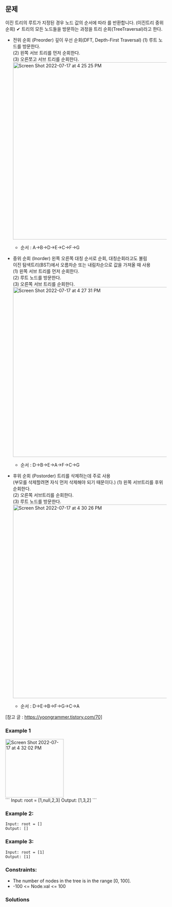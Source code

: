 
## 문제
이진 트리의 루트가 지정된 경우 노드 값의 순서에 따라 를 반환합니다.
(이진트리 중위 순회)
✔ 트리의 모든 노드들을 방문하는 과정을 트리 순회(TreeTraversal)라고 한다.
- 전위 순회 (Preorder)
  깊이 우선 순회(DFT, Depth-First Traversal)
  (1) 루트 노드를 방문한다. <br/>
  (2) 왼쪽 서브 트리를 먼저 순회한다. <br/>
  (3) 오른쪼고 서브 트리를 순회한다. <br/>
  <img width="552" alt="Screen Shot 2022-07-17 at 4 25 25 PM" src="https://user-images.githubusercontent.com/88074487/179388387-a3c8c49a-f6b2-42e8-b7cc-20adb67888f7.png"><br/>
  * 순서 : A→B→D→E→C→F→G

- 중위 순회 (Inorder)
  왼쪽 오른쪽 대칭 순서로 순회, 대칭순회라고도 불림<br/>
  이진 탐색트리(BST)에서 오름차순 또는 내림차순으로 값을 가져올 때 사용<br/>
  (1) 왼쪽 서브 트리를 먼저 순회한다. <br/>
  (2) 루트 노드를 방문한다. <br/>
  (3) 오른쪽 서브 트리를 순회한다. <br/>
  <img width="529" alt="Screen Shot 2022-07-17 at 4 27 31 PM" src="https://user-images.githubusercontent.com/88074487/179388438-e5075d3b-c325-4f3e-82a0-ec074a18cc0e.png"><br/>
  * 순서 : D→B→E→A→F→C→G
  
- 후위 순회 (Postorder)
  트리를 삭제하는데 주로 사용 <br/>
  (부모를 삭제할려면 자식 먼저 삭제해야 되기 때문이다.)
  (1) 왼쪽 서브트리를 후위 순회한다. <br/>
  (2) 오른쪽 서브트리를 순회한다. <br/>
  (3) 루트 노드를 방문한다. <br/>
  <img width="603" alt="Screen Shot 2022-07-17 at 4 30 26 PM" src="https://user-images.githubusercontent.com/88074487/179388537-75282eaa-c5a0-47f1-a6f1-5cb4076a1029.png"><br/>
  * 순서
 : D→E→B→F→G→C→A

[참고 글 : https://yoongrammer.tistory.com/70]

### Example 1
<img width="182" alt="Screen Shot 2022-07-17 at 4 32 02 PM" src="https://user-images.githubusercontent.com/88074487/179388591-3d92dfc1-dcb1-4abb-a55f-69c4fd289f7c.png">
<br/>
```
Input: root = [1,null,2,3]
Output: [1,3,2]
```

### Example 2:
```
Input: root = []
Output: []
```

### Example 3:
```
Input: root = [1]
Output: [1]
```

### Constraints:

- The number of nodes in the tree is in the range [0, 100].
- -100 <= Node.val <= 100

### Solutions
```javascript

```
